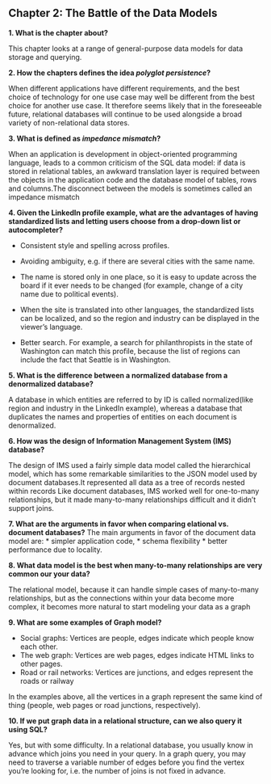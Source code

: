 ## Chapter 2: The Battle of the Data Models


**1. What is the chapter about?**

This chapter looks at a range of general-purpose data models for data storage and
querying.


**2. How the chapters defines the idea *polyglot persistence*?**

When different applications have different requirements, and the best choice of technology for one use
case may well be different from the best choice for another use case. It therefore seems likely
that in the foreseeable future, relational databases will continue to be used alongside a broad
variety of non-relational data stores.



**3. What is defined as *impedance mismatch*?**

When an application is development in object-oriented programming language,
leads to a common criticism of the SQL data model: if data is stored in relational tables, an
awkward translation layer is required between the objects in the application code and the
database model of tables, rows and columns.The disconnect between the models is sometimes
called an impedance mismatch


**4. Given the LinkedIn profile example, what are the advantages of having 
standardized lists and letting users choose from a drop-down list or autocompleter?**

* Consistent style and spelling across profiles.

* Avoiding ambiguity, e.g. if there are several cities with the same name.

* The name is stored only in one place, so it is easy to update across 
the board if it ever needs to be changed (for example, change of a city name due to political events).

*  When the site is translated into other languages, the standardized lists can be localized, and so the
region and industry can be displayed in the viewer’s language.

* Better search. For example, a search for philanthropists in the state of Washington can match this
profile, because the list of regions can include the fact that Seattle is in Washington.


**5. What is the difference between a normalized database from a denormalized database?**

A database in which entities are referred to by ID is called
normalized(like region and industry in the LinkedIn example),
whereas a database that duplicates the names and properties of entities on each
document is denormalized.


**6. How was the design of Information Management System (IMS) database?**

The design of IMS used a fairly simple data model called the hierarchical model, which has
some remarkable similarities to the JSON model used by document databases.It
represented all data as a tree of records nested within records
Like document databases, IMS worked well for one-to-many relationships, but it made
many-to-many relationships difficult and it didn’t support joins. 



**7. What are the arguments in favor when comparing elational vs. document databases?**
The main arguments in favor of the document data model are: 
	* simpler application code, 
	* schema flexibility
	* better performance due to locality.


**8. What data model is the best when many-to-many relationships are very common our your data?**


The relational model, because it can handle simple cases of many-to-many relationships, 
but as the connections within your data become more complex, 
it becomes more natural to start modeling your data as a graph


**9. What are some examples of Graph model?**

* Social graphs: Vertices are people, edges indicate which people know each other.
* The web graph: Vertices are web pages, edges indicate HTML links to other pages.
* Road or rail networks: Vertices are junctions, and edges represent the roads or railway 

In the examples above, all the vertices in a graph represent the same kind of thing (people, web
pages or road junctions, respectively).






**10. If we put graph data in a relational structure, can we also query it using SQL?**

Yes, but with some difficulty. In a relational database, you usually know in
advance which joins you need in your query. In a graph query, you may need to traverse a
variable number of edges before you find the vertex you’re looking for, i.e. the number of joins is
not fixed in advance.
